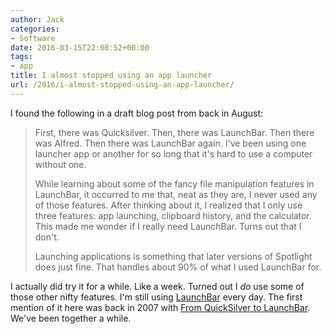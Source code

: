```yaml
---
author: Jack
categories:
- Software
date: 2016-03-15T22:08:52+00:00
tags:
- app
title: I almost stopped using an app launcher
url: /2016/i-almost-stopped-using-an-app-launcher/
---
```


I found the following in a draft blog post from back in August:

> First, there was Quicksilver. Then, there was LaunchBar. Then there was Alfred. Then there was LaunchBar again. I've been using one launcher app or another for so long that it's hard to use a computer without one.
> 
> While learning about some of the fancy file manipulation features in LaunchBar, it occurred to me that, neat as they are, I never used any of those features. After thinking about it, I realized that I only use three features: app launching, clipboard history, and the calculator. This made me wonder if I really need LaunchBar. Turns out that I don't.
> 
> Launching applications is something that later versions of Spotlight does just fine. That handles about 90% of what I used LaunchBar for.

I actually did try it for a while. Like a week. Turned out I _do_ use some of those other nifty features. I'm still using [LaunchBar][1] every day. The first mention of it here was back in 2007 with [From QuickSilver to LaunchBar][2]. We've been together a while.

 [1]: https://www.obdev.at/products/launchbar/index.html
 [2]: http://baty.net/2007/from-quicksilver-to-launchbar/